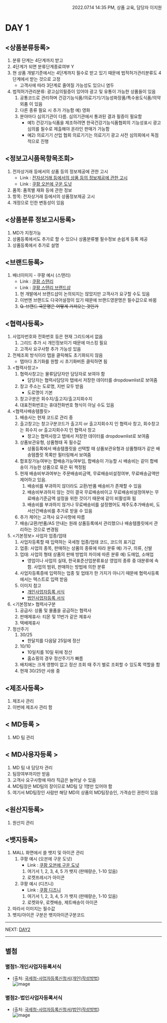 <div style="text-align: right"> 2022.07.14 14:35 PM, 상품 교육, 담당자 이지원 </div>

# DAY 1

## <상품분류등록>
1. 분류 단계는 4단계까지 받고
2. 4단계가 되면 분류단계종료여부 Y
3. 현 상품 개발기준에서는 4단계까지 필수로 받고 있기 때문에 법적허가관리분류도 4단계에서 받는 것으로 고정
    - 고객사에 따라 3단계로 줄여질 가능성도 있으니 염두
4. 법적허가관리분류: 광고심의필증이 있어야 광고 및 유통이 가능한 상품들이 있음
    1. 공통코드로 관리하며 건강기능식품/의료기기/기능성화장품/특수용도식품/의약외품 이 있음
    2. 다른 종류 필요 시 추가 가능함 예) 영화
    3. 분야마다 심의기관이 다름. 심의기관에서 통과된 결과 필증이 필요함
        - 예1) 건강기능식품을 제조하려면 한국건강기능식품협회의 기능성표시 광고심의를 필수로 제출해야 온라인 판매가 가능함
        - 예2) 의료기기 산업 협회 의료기기는 의료기기 광고 사전 심의회에서 독점적으로 진행


## <정보고시품목항목조회>
1. 전자상거래 등에서의 상품 등의 정보제공에 관한 고시
    * Link : [전자상거래 등에서의 상품 등의 정보제공에 관한 고시][gosilink]
    * Link : [쿠팡 오븐에 구운 도넛][coupangovendonutlink]
2. 품목: 품목별 재화 등에 관한 정보
3. 항목: 전자상거래 등에서의 상품정보제공 고시
4. 개정으로 인한 변동성이 있음


## <상품분류 정보고시등록>
1. MD가 지정가능
2. 상품등록에서도 추가로 할 수 있으나 상품분류별 필수정보 손쉽게 등록 제공
3. 상품등록에서 추가로 설명


## <브랜드등록>
1. 배너이미지 - 쿠팡 예시 (스탠리)
    * Link : [쿠팡 스탠리][coupangstanleylink]
    * Link : [쿠팡 스탠리 브랜드샵][coupangstanleybrandshoplink]
    1. 현 개발에서 브랜드샵이 논의되지는 않았지만 고객사가 요구할 수도 있음
    2. 이번엔 브랜드도 다국어설정이 있기 때문에 브랜드영문명은 필수값으로 바뀜
    3. ~~Q. 브랜드 국문명은 어떻게 가져오는 것인가~~


## <협력사등록>
1. 사업자번호와 전화번호 등은 현재 그리드에서 없음
    1. 그리드 추가 시 개인정보이기 때문에 마스킹 필요
    2. 고객사 요구사항 추가 가능성 있음
2. 전체조회 방식이라 탭을 클릭해도 초기화되지 않음
    - 탭마다 초기화를 원할 시 초기화버튼 클릭하면 됨
3. <협력사창고>
    1. 협력사창고는 물류담당자만 담당자로 보여야 함
        - 담당자는 협력사담당자 탭에서 저장한 데이터를 dropdownlist로 보여줌
    2. 창고 주소는 도로명, 지번 모두 받음
        - 도로명이 기본
    3. 창고구분은 회수지/출고지/출고지회수지
    4. 대표전화번호는 휴대전화번호 형식이 아닐 수도 있음
4. <협력사배송템플릿>
    1. 배송사는 현재 코드로 관리 중
    2. 출고창고는 창고구분코드가 출고지 or 출고지회수지 인 협력사 창고, 회수창고는 회수지 or 출고지회수지 인 협력사 창고
        - 창고는 협력사창고 탭에서 저장한 데이터를 dropdownlist로 보여줌
    3. 상품보관유형, 상품형태 꼭 필수값
        - 상품등록에서 배송템플릿을 선택할 때 상품보관유형과 상품형태가 같은 배송템플릿 목록만 필터링해서 보여줌
    4. 합포장가능여부는 합배송가능여부임, 합배송이 가능할 시 배송비는 같이 합배송이 가능한 상품으로 묶은 뒤 책정됨
    5. 현재 배송비부과여부는 주문배송비금액, 무료배송비설정여부, 무료배송금액만 제어하고 있음.
        1. 배송비를 부과하지 않더라도 교환/반품 배송비가 존재할 수 있음
        2. 배송비부과하지 않는 것이 결국 무료배송비이고 무료배송비설정여부는 무료배송기준금액 설정을 위한 것이기 때문에 같이 비활성화 됨
        3. 배송비를 부과하지 않거나 무료배송비를 설정했어도 제주도추가배송비, 도서산간배송비를 추가로 받을 수 있음
    6. 추가 제어는 고객사 요구사항에 따름
    7. 배송/교환/반품/AS 안내는 원래 상품등록에서 관리했으나 배송템플릿에서 관리하는 것으로 변경됨
5. <기본정보> 사업자 업종/업태
    1. 사업자등록할 때 입력하는 국세청 업종/업태 코드, 코드의 표기값
    2. 업종: 사업의 종목, 판매하는 상품의 종류에 따라 분류 예) 가구, 의류, 신발
    3. 업태: 사업의 형태 상품의 판매 방법의 차이에 따른 분류 예) 도매업, 소매업
        - 영업이나 사업의 실태, 한국표준산업분류표상 영업의 종류 중 대분류에 속함. 사업의 범위, 판매하는 방법에 의한 분류
    4. 사업자등록증에 입력하는 업종 및 업태가 한 가지가 아니기 때문에 협력사등록에서는 텍스트로 입력 받음
    5. 이미지 참고
        - [개인사업자등록 서식](#별첨1-개인사업자등록서식)
        - [법인사업자등록 서식](#별첨2-법인사업자등록서식)
6. <기본정보> 협력사구분
    1. 공급사: 상품 및 물품을 공급하는 협력사
    2. 판매제휴사: 티몬 및 11번가 같은 제휴사
    3. 택배제휴사
7. 정산주기
    1. 30/25
        - 한달치를 다음달 25일에 정산
    2. 10/10
        - 10일치를 10일 뒤에 정산
        - 홈쇼핑의 경우 정산주기가 빠름
    3. 배치에는 크게 영향이 없고 정산 조회 때 주기 별로 조회할 수 있도록 역할을 함
    4. 현재 30/25만 사용 중
    <!-- * 거래처-당사 공급계약서에 따라 거래처 기준으로 정산됨
    * 결제조건은 등록되고 나면 웬만해선 안바뀜
    * 바뀌어도 다음 달이나 다음 주기부터 반영되도록 -->
## <제조사등록>
1. 제조사 관리
2. 이번에 제조사 관리 함


## < MD등록 >
1. MD 팀 관리


## < MD사용자등록 >
1. MD 팀 내 담당자 관리
2. 팀장여부까지만 받음
3. 고객사 요구사항에 따라 직급은 늘어날 수 있음
4. MD팀장은 MD팀의 장이므로 MD팀 당 1명만 있어야 함
5. 여기서 MD팀장인 사람만 해당 MD의 상품의 MD팀장승인, 가격승인 권한이 있음


## <원산지등록>
1. 원산지 관리


## <뱃지등록>
1. MALL 화면에서 쓸 뱃지 및 아이콘 관리
    1. 쿠팡 예시 (오븐에 구운 도넛)
        * Link : [쿠팡 오븐에 구운 도넛][coupangovendonutsearchlink]
        1. 여기서 1, 2, 3, 4, 5 가 뱃지 (판매량순, 1-10 있음)
        2. 로켓프레시가 아이콘
    2. 쿠팡 예시 (디즈니)
        * Link : [쿠팡 디즈니][coupangdisneylink]
        1. 여기서 1, 2, 3, 4, 5 가 뱃지 (판매량순, 1-10 있음)
        2. 로켓와우, 로켓배송, 제트배송이 아이콘
2. 따라서 이미지는 필수값
3. 뱃지/아이콘 구분은 뱃지아이콘구분코드

* * *
NEXT: [DAY2][day2]
* * *

## 별첨
### 별첨1-개인사업자등록서식
- (출처: [국세청-사업자등록신청서(개인)작성방법][individualbizformlink])    
![image](../source/imgs/bzmnIndivRegFm1.bmp)

### 별첨2-법인사업자등록서식
- (출처: [국세청-사업자등록신청서(법인)작성방법][companybizformlink])    
![image](../source/imgs/bzmnCoRegFm1.bmp)


<!-- 첨부 링크 -->

[gosilink]: https://www.law.go.kr/%ED%96%89%EC%A0%95%EA%B7%9C%EC%B9%99/%EC%A0%84%EC%9E%90%EC%83%81%EA%B1%B0%EB%9E%98%EB%93%B1%EC%97%90%EC%84%9C%EC%9D%98%EC%83%81%ED%92%88%EB%93%B1%EC%9D%98%EC%A0%95%EB%B3%B4%EC%A0%9C%EA%B3%B5%EC%97%90%EA%B4%80%ED%95%9C%EA%B3%A0%EC%8B%9C

[coupangstanleylink]: https://www.coupang.com/vp/products/1596362803?itemId=3106757208&vendorItemId=71094519712&trcid=370161&traid=home_CategoryBest_C3&sourceType=CATEGORY&categoryId=185704&isAddedCart=

[coupangstanleybrandshoplink]: https://www.coupang.com/np/products/brand-shop?brandName=%EC%8A%A4%ED%83%A0%EB%A6%AC

[coupangovendonutlink]: https://www.coupang.com/vp/products/338238274?itemId=1078116533&vendorItemId=82336003452&q=%EC%98%A4%EB%B8%90%EC%97%90+%EA%B5%AC%EC%9A%B4+%EB%8F%84%EB%84%9B&itemsCount=36&searchId=bd1f88e8c3c446c996d93a3be6c55296&rank=1&isAddedCart=

[coupangovendonutsearchlink]: https://www.coupang.com/np/search?component=&q=%EC%98%A4%EB%B8%90%EC%97%90+%EA%B5%AC%EC%9A%B4+%EB%8F%84%EB%84%9B&channel=user

[coupangdisneylink]: https://www.coupang.com/np/search?component=&q=%EB%94%94%EC%A6%88%EB%8B%88&channel=user

[individualbizformlink]: https://www.nts.go.kr/taxpayer_advocate/na/ntt/selectNttInfo.do?mi=40396&nttSn=1302746

[companybizformlink]: https://www.nts.go.kr/taxpayer_advocate/na/ntt/selectNttInfo.do?mi=40396&nttSn=1302747

[day2]: ../products/DAY2-%EC%83%81%ED%92%88%EA%B4%80%EB%A6%AC.md